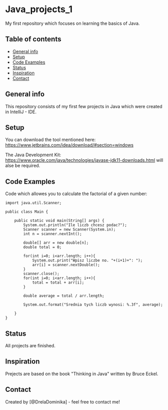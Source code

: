 # Java_projects_1
My first repository which focuses on learning the basics of Java.

## Table of contents
* [General info](#general-info)
* [Setup](#setup)
* [Code Examples](#code-examples)
* [Status](#status)
* [Inspiration](#inspiration)
* [Contact](#contact)

## General info
This repository consists of my first few projects in Java which were created in IntelliJ - IDE. 

## Setup
You can download the tool mentioned here: https://www.jetbrains.com/idea/download/#section=windows

The Java Development Kit: https://www.oracle.com/java/technologies/javase-jdk11-downloads.html will alse be required.

## Code Examples
Code which allowes you to calculate the factorial of a given number:

```package com.company;
import java.util.Scanner;

public class Main {

    public static void main(String[] args) {
        System.out.println("Ile liczb chcesz podac?");
        Scanner scanner = new Scanner(System.in);
        int n = scanner.nextInt();

        double[] arr = new double[n];
        double total = 0;

        for(int i=0; i<arr.length; i++){
            System.out.print("Wpisz liczbe no. "+(i+1)+": ");
            arr[i] = scanner.nextDouble();
        }
        scanner.close();
        for(int i=0; i<arr.length; i++){
            total = total + arr[i];
        }

        double average = total / arr.length;

        System.out.format("Srednia tych liczb wynosi: %.3f", average);
        
    }
}
```


## Status
All projects are finished.

## Inspiration
Prejects are based on the book "Thinking in Java" written by Bruce Eckel.

## Contact
Created by [@DrelaDominika] - feel free to contact me!
